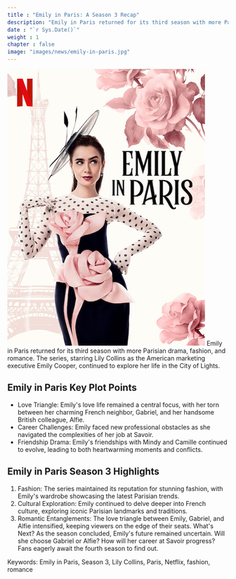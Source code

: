 ```yaml
---
title : "Emily in Paris: A Season 3 Recap"
description: "Emily in Paris returned for its third season with more Parisian drama, fashion, and romance. The series, starring Lily Collins as the American"
date : "`r Sys.Date()`"
weight : 1
chapter : false
image: "images/news/emily-in-paris.jpg"
---
```

![Emily in Paris: A Season 3 Recap](/images/news/emily-in-paris.jpg)
Emily in Paris returned for its third season with more Parisian drama, fashion, and romance. The series, starring Lily Collins as the American marketing executive Emily Cooper, continued to explore her life in the City of Lights.

## Emily in Paris Key Plot Points
+ Love Triangle: Emily's love life remained a central focus, with her torn between her charming French neighbor, Gabriel, and her handsome British colleague, Alfie.
+ Career Challenges: Emily faced new professional obstacles as she navigated the complexities of her job at Savoir.
+ Friendship Drama: Emily's friendships with Mindy and Camille continued to evolve, leading to both heartwarming moments and conflicts.
## Emily in Paris Season 3 Highlights
1. Fashion: The series maintained its reputation for stunning fashion, with Emily's wardrobe showcasing the latest Parisian trends.
2. Cultural Exploration: Emily continued to delve deeper into French culture, exploring iconic Parisian landmarks and traditions.
3. Romantic Entanglements: The love triangle between Emily, Gabriel, and Alfie intensified, keeping viewers on the edge of their seats.
What's Next?
As the season concluded, Emily's future remained uncertain. Will she choose Gabriel or Alfie? How will her career at Savoir progress? Fans eagerly await the fourth season to find out.

Keywords: Emily in Paris, Season 3, Lily Collins, Paris, Netflix, fashion, romance